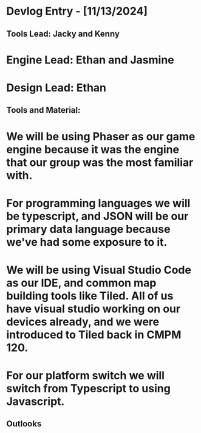 # Devlog Entry - [11/13/2024]
## Tools Lead: Jacky and Kenny
# Engine Lead: Ethan and Jasmine
# Design Lead: Ethan
## Tools and Material:
# We will be using Phaser as our game engine because it was the engine that our group was the most familiar with. 
# For programming languages we will be typescript, and JSON will be our primary data language because we've had some exposure to it.
# We will be using Visual Studio Code as our IDE, and common map building tools like Tiled. All of us have visual studio working on our devices already, and we were introduced to Tiled back in CMPM 120.
# For our platform switch we will switch from Typescript to using Javascript.
## Outlooks
